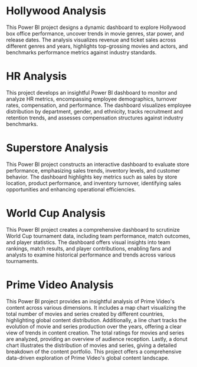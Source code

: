 # Hollywood Analysis
This Power BI project designs a dynamic dashboard to explore Hollywood box office performance, uncover trends in movie genres, star power, and release dates. The analysis visualizes revenue and ticket sales across different genres and years, highlights top-grossing movies and actors, and benchmarks performance metrics against industry standards.

# HR Analysis
This project develops an insightful Power BI dashboard to monitor and analyze HR metrics, encompassing employee demographics, turnover rates, compensation, and performance. The dashboard visualizes employee distribution by department, gender, and ethnicity, tracks recruitment and retention trends, and assesses compensation structures against industry benchmarks.

# Superstore Analysis
This Power BI project constructs an interactive dashboard to evaluate store performance, emphasizing sales trends, inventory levels, and customer behavior. The dashboard highlights key metrics such as sales by store location, product performance, and inventory turnover, identifying sales opportunities and enhancing operational efficiencies.

# World Cup Analysis 
This Power BI project creates a comprehensive dashboard to scrutinize World Cup tournament data, including team performance, match outcomes, and player statistics. The dashboard offers visual insights into team rankings, match results, and player contributions, enabling fans and analysts to examine historical performance and trends across various tournaments.
# Prime Video Analysis
This Power BI project provides an insightful analysis of Prime Video's content across various dimensions. It includes a map chart visualizing the total number of movies and series created by different countries, highlighting global content distribution. Additionally, a line chart tracks the evolution of movie and series production over the years, offering a clear view of trends in content creation. The total ratings for movies and series are analyzed, providing an overview of audience reception. Lastly, a donut chart illustrates the distribution of movies and series, giving a detailed breakdown of the content portfolio. This project offers a comprehensive data-driven exploration of Prime Video's global content landscape.
